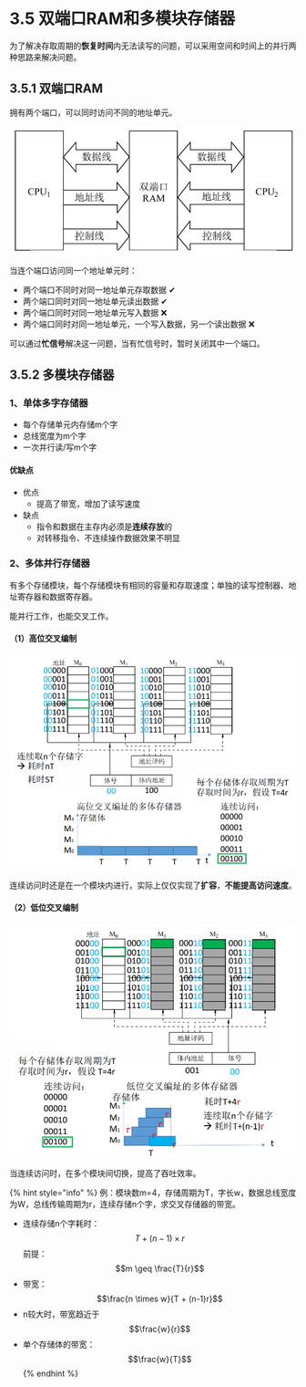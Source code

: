 # 3.5 双端口RAM和多模块存储器

为了解决存取周期的**恢复时间**内无法读写的问题，可以采用空间和时间上的并行两种思路来解决问题。

## 3.5.1 双端口RAM

拥有两个端口，可以同时访问不同的地址单元。

![](../.gitbook/assets/双端口.png)

当连个端口访问同一个地址单元时：

* 两个端口不同时对同一地址单元存取数据 ✔
* 两个端口同时对同一地址单元读出数据 ✔
* 两个端口同时对同一地址单元写入数据 ❌
* 两个端口同时对同一地址单元，一个写入数据，另一个读出数据 ❌

可以通过**忙信号**解决这一问题，当有忙信号时，暂时关闭其中一个端口。

## 3.5.2 多模块存储器

### 1、单体多字存储器

* 每个存储单元内存储m个字
* 总线宽度为m个字
* 一次并行读/写m个字

#### 优缺点

* 优点
  * 提高了带宽，增加了读写速度
* 缺点
  * 指令和数据在主存内必须是**连续存放**的
  * 对转移指令、不连续操作数据效果不明显

### 2、多体并行存储器

有多个存储模块，每个存储模块有相同的容量和存取速度；单独的读写控制器、地址寄存器和数据寄存器。

能并行工作，也能交叉工作。

#### （1）高位交叉编制

![](../.gitbook/assets/高位交叉编址.png)

连续访问时还是在一个模块内进行，实际上仅仅实现了**扩容**，**不能提高访问速度**。

#### （2）低位交叉编制

![](../.gitbook/assets/低位交叉编址.png)

当连续访问时，在多个模块间切换，提高了吞吐效率。

{% hint style="info" %}
例：模块数m=4，存储周期为T，字长w，数据总线宽度为W，总线传输周期为r，连续存储n个字，求交叉存储器的带宽。

* 连续存储n个字耗时： $$T +(n-1)\times r$$ 前提： $$m \geq \frac{T}{r}$$ 
* 带宽： $$\frac{n \times w}{T + (n-1)r}$$ 
* n较大时，带宽趋近于 $$\frac{w}{r}$$ 
* 单个存储体的带宽： $$\frac{w}{T}$$ 
{% endhint %}

